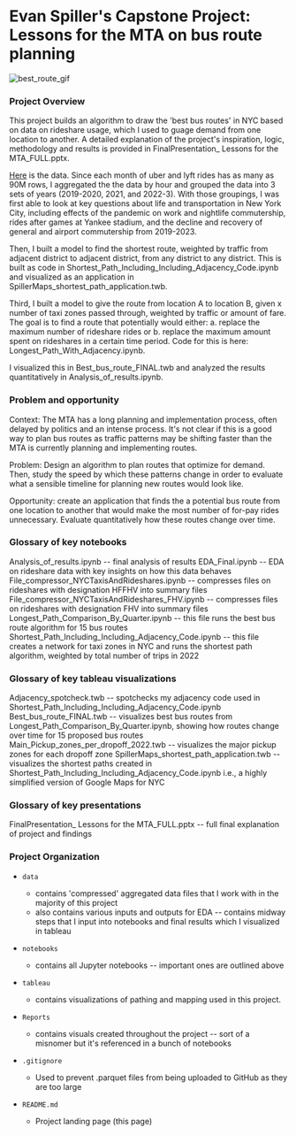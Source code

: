 Evan Spiller's Capstone Project: Lessons for the MTA on bus route planning
=========================

![best_route_gif]("https://github.com/evanspiller0202/CapstoneMTAbestroute/blob/main/reports/Gif_images_bed_to_sh/best_route_gif.gif")

### Project Overview  
This project builds an algorithm to draw the 'best bus routes' in NYC based on data on rideshare usage, which I used to guage demand from one location to another. A detailed explanation of the project's inspiration, logic, methodology and results is provided in FinalPresentation_ Lessons for the MTA_FULL.pptx.

 [Here](https://www.nyc.gov/site/tlc/about/tlc-trip-record-data.page) is the data. Since each month of uber and lyft rides has as many as 90M rows, I aggregated the the data by hour and grouped the data into 3 sets of years (2019-2020, 2021, and 2022-3). With those groupings, I was first able to look at key questions about life and transportation in New York City, including effects of the pandemic on work and nightlife commutership, rides after games at Yankee stadium, and the decline and recovery of general and airport commutership from 2019-2023. 

Then, I built a model to find the shortest route, weighted by traffic from adjacent district to adjacent district, from any district to any district. This is built as code in Shortest_Path_Including_Including_Adjacency_Code.ipynb and visualized as an application in SpillerMaps_shortest_path_application.twb. 

Third, I built a model to give the route from location A to location B, given x number of taxi zones passed through, weighted by traffic or amount of fare. The goal is to find a route that potentially would either: a. replace the maximum number of rideshare rides or b. replace the maximum amount spent on rideshares in a certain time period. Code for this is here: Longest_Path_With_Adjacency.ipynb. 

I visualized this in Best_bus_route_FINAL.twb and analyzed the results quantitatively in Analysis_of_results.ipynb.

### Problem and  opportunity

Context: The MTA has a long planning and implementation process, often delayed by politics and an intense process. It's not clear if this is a good way to plan bus routes as traffic patterns may be shifting faster than the MTA is currently planning and implementing routes.

Problem: Design an algorithm to plan routes that optimize for demand. Then, study the speed by which these patterns change in order to evaluate what a sensible timeline for planning new routes would look like.

Opportunity: create an application that finds the a potential bus route from one location to another that would make the most number of for-pay rides unnecessary. Evaluate quantitatively how these routes change over time.


### Glossary of key notebooks

Analysis_of_results.ipynb -- final analysis of results
EDA_Final.ipynb -- EDA on rideshare data with key insights on how this data behaves
File_compressor_NYCTaxisAndRideshares.ipynb -- compresses files on rideshares with designation HFFHV into summary files
File_compressor_NYCTaxisAndRideshares_FHV.ipynb -- compresses files on rideshares with designation FHV into summary files
Longest_Path_Comparison_By_Quarter.ipynb -- this file runs the best bus route algorithm for 15 bus routes
Shortest_Path_Including_Including_Adjacency_Code.ipynb -- this file creates a network for taxi zones in NYC and runs the shortest path algorithm, weighted by total number of trips in 2022

 ### Glossary of key tableau visualizations

Adjacency_spotcheck.twb -- spotchecks my adjacency code used in Shortest_Path_Including_Including_Adjacency_Code.ipynb
Best_bus_route_FINAL.twb -- visualizes best bus routes from Longest_Path_Comparison_By_Quarter.ipynb, showing how routes change over time for 15 proposed bus routes
Main_Pickup_zones_per_dropoff_2022.twb -- visualizes the major pickup zones for each dropoff zone
SpillerMaps_shortest_path_application.twb -- visualizes the shortest paths created in Shortest_Path_Including_Including_Adjacency_Code.ipynb i.e., a highly simplified version of Google Maps for NYC

 ### Glossary of key presentations
 FinalPresentation_ Lessons for the MTA_FULL.pptx -- full final explanation of project and findings

### Project Organization

* `data` 
    - contains 'compressed' aggregated data files that I work with in the majority of this project
    - also contains various inputs and outputs for EDA 
    -- contains midway steps that I input into notebooks and final results which I visualized in tableau

* `notebooks`
    - contains all Jupyter notebooks -- important ones are outlined above

* `tableau`
    - contains visualizations of pathing and mapping used in this project.

* `Reports`
    - contains visuals created throughout the project -- sort of a misnomer but it's referenced in a bunch of notebooks

* `.gitignore`
    - Used to prevent .parquet files from being uploaded to GitHub as they are too large

* `README.md`
    - Project landing page (this page)

